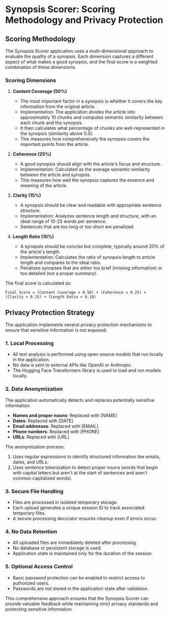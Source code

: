 # Synopsis Scorer: Scoring Methodology and Privacy Protection

## Scoring Methodology

The Synopsis Scorer application uses a multi-dimensional approach to evaluate the quality of a synopsis. Each dimension captures a different aspect of what makes a good synopsis, and the final score is a weighted combination of these dimensions.

### Scoring Dimensions

1. **Content Coverage (50%)**
   - The most important factor in a synopsis is whether it covers the key information from the original article.
   - Implementation: The application divides the article into approximately 10 chunks and computes semantic similarity between each chunk and the synopsis.
   - It then calculates what percentage of chunks are well-represented in the synopsis (similarity above 0.5).
   - This measures how comprehensively the synopsis covers the important points from the article.

2. **Coherence (25%)**
   - A good synopsis should align with the article's focus and structure.
   - Implementation: Calculated as the average semantic similarity between the article and synopsis.
   - This measures how well the synopsis captures the essence and meaning of the article.

3. **Clarity (15%)**
   - A synopsis should be clear and readable with appropriate sentence structure.
   - Implementation: Analyzes sentence length and structure, with an ideal range of 10-25 words per sentence.
   - Sentences that are too long or too short are penalized.

4. **Length Ratio (10%)**
   - A synopsis should be concise but complete, typically around 20% of the article's length.
   - Implementation: Calculates the ratio of synopsis length to article length and compares to the ideal ratio.
   - Penalizes synopses that are either too brief (missing information) or too detailed (not a proper summary).

The final score is calculated as:
```
Final Score = (Content Coverage × 0.50) + (Coherence × 0.25) + (Clarity × 0.15) + (Length Ratio × 0.10)
```

## Privacy Protection Strategy

The application implements several privacy protection mechanisms to ensure that sensitive information is not exposed:

### 1. Local Processing
- All text analysis is performed using open-source models that run locally in the application.
- No data is sent to external APIs like OpenAI or Anthropic.
- The Hugging Face Transformers library is used to load and run models locally.

### 2. Data Anonymization
The application automatically detects and replaces potentially sensitive information:
- **Names and proper nouns**: Replaced with [NAME]
- **Dates**: Replaced with [DATE]
- **Email addresses**: Replaced with [EMAIL]
- **Phone numbers**: Replaced with [PHONE]
- **URLs**: Replaced with [URL]

The anonymization process:
1. Uses regular expressions to identify structured information like emails, dates, and URLs.
2. Uses sentence tokenization to detect proper nouns (words that begin with capital letters but aren't at the start of sentences and aren't common capitalized words).

### 3. Secure File Handling
- Files are processed in isolated temporary storage.
- Each upload generates a unique session ID to track associated temporary files.
- A secure processing decorator ensures cleanup even if errors occur.

### 4. No Data Retention
- All uploaded files are immediately deleted after processing.
- No database or persistent storage is used.
- Application state is maintained only for the duration of the session.

### 5. Optional Access Control
- Basic password protection can be enabled to restrict access to authorized users.
- Passwords are not stored in the application state after validation.

This comprehensive approach ensures that the Synopsis Scorer can provide valuable feedback while maintaining strict privacy standards and protecting sensitive information.
